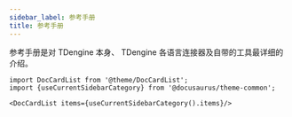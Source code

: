 ```yaml
---
sidebar_label: 参考手册
title: 参考手册
---
```


参考手册是对 TDengine 本身、 TDengine 各语言连接器及自带的工具最详细的介绍。

```mdx-code-block
import DocCardList from '@theme/DocCardList';
import {useCurrentSidebarCategory} from '@docusaurus/theme-common';

<DocCardList items={useCurrentSidebarCategory().items}/>
```